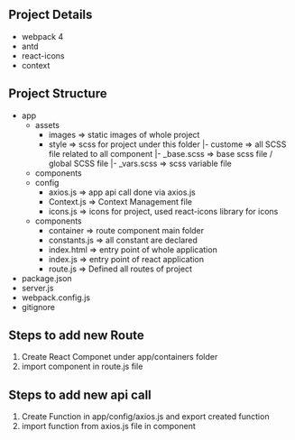 ## Project Details

 - webpack  4
 - antd
 - react-icons
 - context

## Project Structure

 - app
	 - assets
		 - images => static images of whole project
		 - style => scss for project under this folder
            |- custome => all SCSS file related to all component 
            |- _base.scss => base scss file / global SCSS file
            |- _vars.scss => scss variable file
	 - components
	 - config
		 - axios.js => app api call done via axios.js
		 - Context.js => Context Management file
		 - icons.js => icons for project, used react-icons library for icons
	 - components
		 - container => route component main folder
		 - constants.js => all constant are declared
		 - index.html => entry point of whole application
		 - index.js => entry point of react application
		 - route.js => Defined all routes of project
 - package.json
 - server.js
 - webpack.config.js
 - gitignore

## Steps to add new Route
1. Create React Componet under app/containers folder
2. import component in route.js file


## Steps to add new api call
1. Create Function in app/config/axios.js and export created function
2. import function from axios.js file in component 
